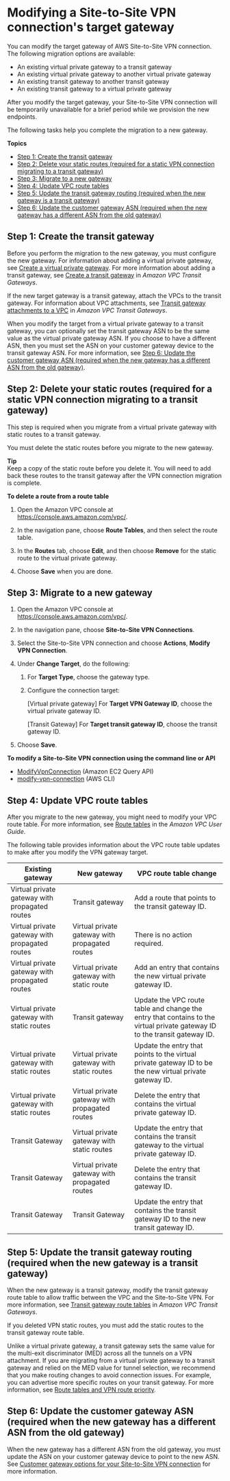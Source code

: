 # Modifying a Site\-to\-Site VPN connection's target gateway<a name="modify-vpn-target"></a>

You can modify the target gateway of AWS Site\-to\-Site VPN connection\. The following migration options are available:
+ An existing virtual private gateway to a transit gateway
+ An existing virtual private gateway to another virtual private gateway
+ An existing transit gateway to another transit gateway
+ An existing transit gateway to a virtual private gateway

After you modify the target gateway, your Site\-to\-Site VPN connection will be temporarily unavailable for a brief period while we provision the new endpoints\.

The following tasks help you complete the migration to a new gateway\. 

**Topics**
+ [Step 1: Create the transit gateway](#step-create-gateway)
+ [Step 2: Delete your static routes \(required for a static VPN connection migrating to a transit gateway\)](#step-update-staic-route)
+ [Step 3: Migrate to a new gateway](#step-migrate-gateway)
+ [Step 4: Update VPC route tables](#step-update-routing)
+ [Step 5: Update the transit gateway routing \(required when the new gateway is a transit gateway\)](#step-update-transit-gateway-routing)
+ [Step 6: Update the customer gateway ASN \(required when the new gateway has a different ASN from the old gateway\)](#step-update-customer-gateway-asn)

## Step 1: Create the transit gateway<a name="step-create-gateway"></a>

Before you perform the migration to the new gateway, you must configure the new gateway\. For information about adding a virtual private gateway, see [Create a virtual private gateway](SetUpVPNConnections.md#vpn-create-vpg)\. For more information about adding a transit gateway, see [Create a transit gateway](https://docs.aws.amazon.com/vpc/latest/tgw/tgw-transit-gateways.html#create-tgw) in *Amazon VPC Transit Gateways*\.

If the new target gateway is a transit gateway, attach the VPCs to the transit gateway\. For information about VPC attachments, see [Transit gateway attachments to a VPC](https://docs.aws.amazon.com/vpc/latest/tgw/tgw-vpc-attachments.html) in *Amazon VPC Transit Gateways*\.

When you modify the target from a virtual private gateway to a transit gateway, you can optionally set the transit gateway ASN to be the same value as the virtual private gateway ASN\. If you choose to have a different ASN, then you must set the ASN on your customer gateway device to the transit gateway ASN\. For more information, see [Step 6: Update the customer gateway ASN \(required when the new gateway has a different ASN from the old gateway\)](#step-update-customer-gateway-asn)\.

## Step 2: Delete your static routes \(required for a static VPN connection migrating to a transit gateway\)<a name="step-update-staic-route"></a>

This step is required when you migrate from a virtual private gateway with static routes to a transit gateway\. 

You must delete the static routes before you migrate to the new gateway\.

**Tip**  
Keep a copy of the static route before you delete it\. You will need to add back these routes to the transit gateway after the VPN connection migration is complete\.

**To delete a route from a route table**

1. Open the Amazon VPC console at [https://console\.aws\.amazon\.com/vpc/](https://console.aws.amazon.com/vpc/)\.

1. In the navigation pane, choose **Route Tables**, and then select the route table\.

1. In the **Routes** tab, choose **Edit**, and then choose **Remove** for the static route to the virtual private gateway\.

1. Choose **Save** when you are done\.

## Step 3: Migrate to a new gateway<a name="step-migrate-gateway"></a>

1. Open the Amazon VPC console at [https://console\.aws\.amazon\.com/vpc/](https://console.aws.amazon.com/vpc/)\.

1. In the navigation pane, choose **Site\-to\-Site VPN Connections**\.

1. Select the Site\-to\-Site VPN connection and choose **Actions**, **Modify VPN Connection**\.

1. Under **Change Target**, do the following:

   1. For **Target Type**, choose the gateway type\.

   1. Configure the connection target:

      \[Virtual private gateway\] For **Target VPN Gateway ID**, choose the virtual private gateway ID\.

      \[Transit Gateway\] For **Target transit gateway ID**, choose the transit gateway ID\.

1. Choose **Save**\.

**To modify a Site\-to\-Site VPN connection using the command line or API**
+ [ModifyVpnConnection](https://docs.aws.amazon.com/AWSEC2/latest/APIReference/API_ModifyVpnConnection.html) \(Amazon EC2 Query API\)
+ [modify\-vpn\-connection](https://docs.aws.amazon.com/cli/latest/reference/ec2/modify-vpn-connection.html) \(AWS CLI\)

## Step 4: Update VPC route tables<a name="step-update-routing"></a>

After you migrate to the new gateway, you might need to modify your VPC route table\. For more information, see [Route tables](https://docs.aws.amazon.com/vpc/latest/userguide/VPC_Route_Tables.html) in the *Amazon VPC User Guide*\.

The following table provides information about the VPC route table updates to make after you modify the VPN gateway target\.


| Existing gateway  | New gateway | VPC route table change | 
| --- | --- | --- | 
| Virtual private gateway with propagated routes | Transit gateway | Add a route that points to the transit gateway ID\. | 
| Virtual private gateway with propagated routes | Virtual private gateway with propagated routes | There is no action required\. | 
| Virtual private gateway with propagated routes | Virtual private gateway with static route | Add an entry that contains the new virtual private gateway ID\. | 
| Virtual private gateway with static routes | Transit gateway | Update the VPC route table and change the entry that contains to the virtual private gateway ID to the transit gateway ID\. | 
| Virtual private gateway with static routes | Virtual private gateway with static routes | Update the entry that points to the virtual private gateway ID to be the new virtual private gateway ID\. | 
| Virtual private gateway with static routes | Virtual private gateway with propagated routes | Delete the entry that contains the virtual private gateway ID\. | 
| Transit Gateway | Virtual private gateway with static routes | Update the entry that contains the transit gateway to the virtual private gateway ID\. | 
| Transit Gateway | Virtual private gateway with propagated routes | Delete the entry that contains the transit gateway ID\. | 
| Transit Gateway | Transit Gateway | Update the entry that contains the transit gateway ID to the new transit gateway ID\. | 

## Step 5: Update the transit gateway routing \(required when the new gateway is a transit gateway\)<a name="step-update-transit-gateway-routing"></a>

When the new gateway is a transit gateway, modify the transit gateway route table to allow traffic between the VPC and the Site\-to\-Site VPN\. For more information, see [Transit gateway route tables](https://docs.aws.amazon.com/vpc/latest/tgw/tgw-route-tables.html) in *Amazon VPC Transit Gateways*\.

If you deleted VPN static routes, you must add the static routes to the transit gateway route table\.

Unlike a virtual private gateway, a transit gateway sets the same value for the multi\-exit discriminator \(MED\) across all the tunnels on a VPN attachment\. If you are migrating from a virtual private gateway to a transit gateway and relied on the MED value for tunnel selection, we recommend that you make routing changes to avoid connection issues\. For example, you can advertise more specific routes on your transit gateway\. For more information, see [Route tables and VPN route priority](VPNRoutingTypes.md#vpn-route-priority)\.

## Step 6: Update the customer gateway ASN \(required when the new gateway has a different ASN from the old gateway\)<a name="step-update-customer-gateway-asn"></a>

 When the new gateway has a different ASN from the old gateway, you must update the ASN on your customer gateway device to point to the new ASN\. See [Customer gateway options for your Site\-to\-Site VPN connection](cgw-options.md) for more information\.